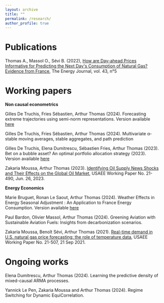 ```yaml
---
layout: archive
title: ""
permalink: /research/
author_profile: true
---
```


Publications
=====

Thomas A., Massol O., Sévi B. (2022), [How are Day-ahead Prices Informative for Predicting the Next Day's Consumption of Natural Gas? Evidence from France](https://www.iaee.org/energyjournal/article/3875), The Energy Journal, vol. 43, n°5


Working papers
=====


**Non causal econometrics**



Gilles De Truchis, Fries Sébastien, Arthur Thomas (2024). Forecasting extreme trajectories using semi-norm
representations. Version available <a href="/files/2024_DFT.pdf" download="2024_DFT.pdf">
  here
</a>

Gilles De Truchis, Fries Sébastien, Arthur Thomas (2024).  Multivariate α-stable moving averages,
stable aggregates, and path prediction 


Gilles De Truchis, Elena Dumitrescu, Sébastien Fries, Arthur Thomas (2023). Bet on a bubble asset? An optimal portfolio allocation strategy (2023). Version available <a href="/files/Bubble_optim.pdf" download="Bubble_optim.pdf">
  here
</a>

Zakaria Moussa, Arthur Thomas (2023). [Identifying Oil Supply News Shocks and Their Effects on the Global Oil Market](https://papers.ssrn.com/sol3/papers.cfm?abstract_id=3812529#), USAEE Working Paper No. 21-490, Jun. 26, 2023.


**Energy Economics**


Marie Bruguet, Ronan Le Saout, Arthur Thomas (2024). Weather Effects in Energy Seasonal Adjustment : An Application to France Energy Consumption. Version available <a href="/files/Bruguet_Le_saout_Thomas.pdf" download="Bruguet_Le_saout_Thomas.pdf">
  here
</a>

Paul Bardon, Olivier Massol, Arthur Thomas (2024). Greening Aviation with Sustainable Aviation Fuels: Insights from decarbonization scenarios. 

Zakaria Moussa, Benoît Sévi, Arthur Thomas (2021). [Real-time demand in U.S. natural gas price forecasting: the role of temperature data](https://papers.ssrn.com/sol3/papers.cfm?abstract_id=3880809), USAEE Working Paper No. 21-507, 21 Sep 2021.



Ongoing works
=====

Elena Dumitrescu, Arthur Thomas (2024). Learning the predictive density of mixed-causal ARMA processes. 

Yannick Le Pen, Zakaria Moussa and Arthur Thomas (2024). Regime Switching for Dynamic EquiCorrelation. 




